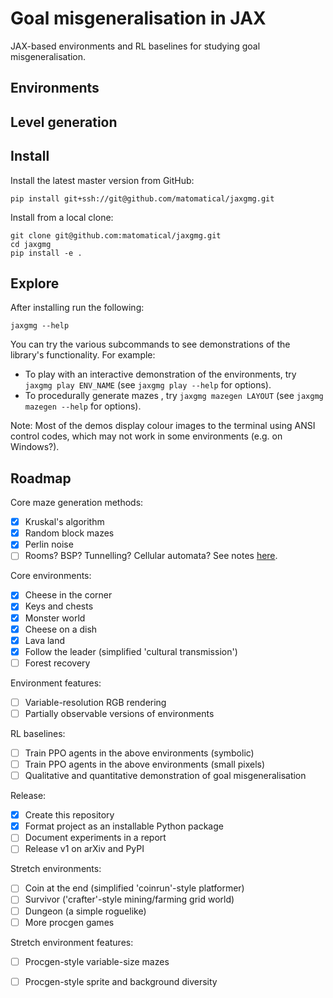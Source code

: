 Goal misgeneralisation in JAX
=============================

JAX-based environments and RL baselines for studying goal misgeneralisation.

Environments
------------

Level generation
----------------

Install
-------

Install the latest master version from GitHub:

```
pip install git+ssh://git@github.com/matomatical/jaxgmg.git
```

Install from a local clone:

```
git clone git@github.com:matomatical/jaxgmg.git
cd jaxgmg
pip install -e .
```

Explore
-------

After installing run the following:

```
jaxgmg --help
```

You can try the various subcommands to see demonstrations of the library's
functionality. For example:

* To play with an interactive demonstration of the environments, try
  `jaxgmg play ENV_NAME` (see `jaxgmg play --help` for options).
* To procedurally generate mazes , try `jaxgmg mazegen LAYOUT` (see `jaxgmg
  mazegen --help` for options).

Note: Most of the demos display colour images to the terminal using ANSI
control codes, which may not work in some environments (e.g. on Windows?).

Roadmap
-------

Core maze generation methods:

* [x] Kruskal's algorithm
* [x] Random block mazes
* [x] Perlin noise
* [ ] Rooms? BSP? Tunnelling? Cellular automata? See notes
      [here](https://christianjmills.com/posts/procedural-map-generation-techniques-notes/).

Core environments:

* [x] Cheese in the corner
* [x] Keys and chests
* [x] Monster world
* [x] Cheese on a dish
* [x] Lava land
* [x] Follow the leader (simplified 'cultural transmission')
* [ ] Forest recovery

Environment features:

* [ ] Variable-resolution RGB rendering
* [ ] Partially observable versions of environments

RL baselines:

* [ ] Train PPO agents in the above environments (symbolic)
* [ ] Train PPO agents in the above environments (small pixels)
* [ ] Qualitative and quantitative demonstration of goal misgeneralisation

Release:

* [x] Create this repository
* [x] Format project as an installable Python package
* [ ] Document experiments in a report
* [ ] Release v1 on arXiv and PyPI

Stretch environments:

* [ ] Coin at the end (simplified 'coinrun'-style platformer)
* [ ] Survivor ('crafter'-style mining/farming grid world)
* [ ] Dungeon (a simple roguelike)
* [ ] More procgen games

Stretch environment features:

* [ ] Procgen-style variable-size mazes
* [ ] Procgen-style sprite and background diversity

